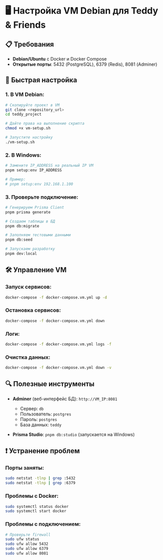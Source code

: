 # 🖥️ Настройка VM Debian для Teddy & Friends

## 📋 Требования

- **Debian/Ubuntu** с Docker и Docker Compose
- **Открытые порты**: 5432 (PostgreSQL), 6379 (Redis), 8081 (Adminer)

## 🚀 Быстрая настройка

### 1. В VM Debian:

```bash
# Скопируйте проект в VM
git clone <repository_url>
cd teddy_project

# Дайте права на выполнение скрипта
chmod +x vm-setup.sh

# Запустите настройку
./vm-setup.sh
```

### 2. В Windows:

```bash
# Замените IP_ADDRESS на реальный IP VM
pnpm setup:env IP_ADDRESS

# Пример:
# pnpm setup:env 192.168.1.100
```

### 3. Проверьте подключение:

```bash
# Генерируем Prisma Client
pnpm prisma generate

# Создаем таблицы в БД
pnpm db:migrate

# Заполняем тестовыми данными
pnpm db:seed

# Запускаем разработку
pnpm dev:local
```

## 🛠️ Управление VM

### Запуск сервисов:
```bash
docker-compose -f docker-compose.vm.yml up -d
```

### Остановка сервисов:
```bash
docker-compose -f docker-compose.vm.yml down
```

### Логи:
```bash
docker-compose -f docker-compose.vm.yml logs -f
```

### Очистка данных:
```bash
docker-compose -f docker-compose.vm.yml down -v
```

## 🔍 Полезные инструменты

- **Adminer** (веб-интерфейс БД): `http://VM_IP:8081`
  - Сервер: `db`
  - Пользователь: `postgres` 
  - Пароль: `postgres`
  - База данных: `teddy`

- **Prisma Studio**: `pnpm db:studio` (запускается на Windows)

## ❗ Устранение проблем

### Порты заняты:
```bash
sudo netstat -tlnp | grep :5432
sudo netstat -tlnp | grep :6379
```

### Проблемы с Docker:
```bash
sudo systemctl status docker
sudo systemctl start docker
```

### Проблемы с подключением:
```bash
# Проверьте firewall
sudo ufw status
sudo ufw allow 5432
sudo ufw allow 6379
sudo ufw allow 8081
```
